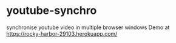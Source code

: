 # youtube-synchro
synchronise youtube video in multiple browser windows
Demo at https://rocky-harbor-29103.herokuapp.com/
